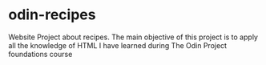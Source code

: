 # odin-recipes
Website Project about recipes. The main objective of this project is to apply all the knowledge of HTML I have learned during The Odin Project foundations course
